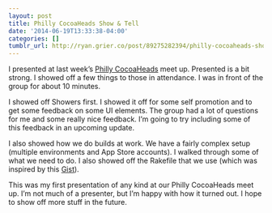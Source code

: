 ```yaml
---
layout: post
title: Philly CocoaHeads Show & Tell
date: '2014-06-19T13:33:38-04:00'
categories: []
tumblr_url: http://ryan.grier.co/post/89275282394/philly-cocoaheads-show-tell
---
```

I presented at last week’s [Philly CocoaHeads](http://phillycocoa.org) meet up. Presented is a bit strong. I showed off a few things to those in attendance. I was in front of the group for about 10 minutes.

I showed off Showers first. I showed it off for some self promotion and to get some feedback on some UI elements. The group had a lot of questions for me and some really nice feedback. I’m going to try including some of this feedback in an upcoming update.

I also showed how we do builds at work. We have a fairly complex setup (multiple environments and App Store accounts). I walked through some of what we need to do. I also showed off the Rakefile that we use (which was inspired by this [Gist](https://gist.github.com/rudyjahchan/1017153)).

This was my first presentation of any kind at our Philly CocoaHeads meet up. I’m not much of a presenter, but I’m happy with how it turned out. I hope to show off more stuff in the future.
